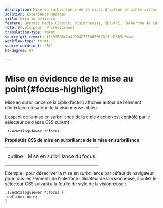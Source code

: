 ```yaml
---
description: Mise en surbrillance de la cible d’action affichée autour de l’élément d’interface utilisateur de la visionneuse ciblée.
solution: Experience Manager
title: Mise en évidence
feature: Dynamic Media Classic, Visionneuses, SDK/API, Recherche de catalogue électronique
role: Développeur, Professionnel
translation-type: tm+mt
source-git-commit: f6c97606d7a4209427316d7367013ad9585a5cae
workflow-type: tm+mt
source-wordcount: '85'
ht-degree: 0%

---
```



# Mise en évidence de la mise au point{#focus-highlight}

Mise en surbrillance de la cible d’action affichée autour de l’élément d’interface utilisateur de la visionneuse ciblée.

<!--<a id="section_E8B3D0BF9FF548F188F717D6EA65EC32"></a>-->

L’aspect de la mise en surbrillance de la cible d’action est contrôlé par le sélecteur de classe CSS suivant :

```
.s7ecatalogviewer *:focus
```

**Propriétés CSS de mise en surbrillance de la mise en surbrillance**

<table id="table_C48C56E696304C9BAFEE71BA9EA9A174"> 
 <tbody> 
  <tr> 
   <td colname="col1"> <p> <span class="codeph"> outline  </span> </p> </td> 
   <td colname="col2"> <p> Mise en surbrillance du focus. </p> </td> 
  </tr> 
 </tbody> 
</table>

Exemple : pour désactiver la mise en surbrillance par défaut du navigateur pour tous les éléments de l’interface utilisateur de la visionneuse, ajoutez le sélecteur CSS suivant à la feuille de style de la visionneuse :

```
.s7ecatalogviewer *:focus { 
 outline: none; 
}
```

